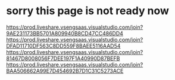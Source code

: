 # sorry this page is not ready now
https://prod.liveshare.vsengsaas.visualstudio.com/join?9AE231173BB5701A809940B8CD47CC486DD4
https://prod.liveshare.vsengsaas.visualstudio.com/join?DFAD11710DF563C8DD559F8BAEE5116AAD54
https://prod.liveshare.vsengsaas.visualstudio.com/join?81467D8008056F7DEE197F1A40990D87BEFB
https://prod.liveshare.vsengsaas.visualstudio.com/join?BAA506662A99E7D454692B7D1C31C5273ACE
